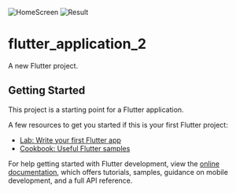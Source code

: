 ![HomeScreen](https://user-images.githubusercontent.com/112989189/208315629-bd0197ac-ed42-4841-bd17-d71766259924.png)
![Result](https://user-images.githubusercontent.com/112989189/208315630-12bad5d7-a0c5-4aa0-b083-105d5a3dbb03.png)
# flutter_application_2

A new Flutter project.

## Getting Started

This project is a starting point for a Flutter application.

A few resources to get you started if this is your first Flutter project:

- [Lab: Write your first Flutter app](https://docs.flutter.dev/get-started/codelab)
- [Cookbook: Useful Flutter samples](https://docs.flutter.dev/cookbook)

For help getting started with Flutter development, view the
[online documentation](https://docs.flutter.dev/), which offers tutorials,
samples, guidance on mobile development, and a full API reference.

